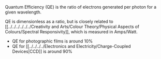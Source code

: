 Quantum Efficiency (QE) is the ratio of electrons generated per photon for a given wavelength.

QE is dimensionless as a ratio, but is closely related to [[../../../../../../Creativity and Arts/Colour Theory/Physical Aspects of Colours/Spectral Responsivity]], which is measured in Amps/Watt.

- QE for photographic films is around 10%
- QE for [[../../../../Electronics and Electricity/Charge-Coupled Devices|CCD]] is around 90%